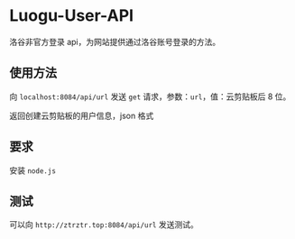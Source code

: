 # Luogu-User-API
洛谷非官方登录 api，为网站提供通过洛谷账号登录的方法。



## 使用方法

向 `localhost:8084/api/url` 发送 `get` 请求，参数：`url`，值：云剪贴板后 $8$ 位。

返回创建云剪贴板的用户信息，json 格式

## 要求

安装 `node.js`

## 测试

可以向 `http://ztrztr.top:8084/api/url` 发送测试。
